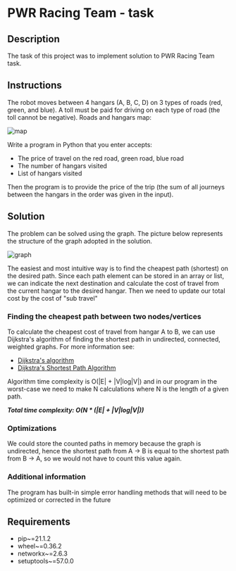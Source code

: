 # PWR Racing Team - task


## Description

The task of this project was to implement solution to PWR Racing Team task.

## Instructions
The robot moves between 4 hangars (A, B, C, D) on 3 types 
of roads (red, green, and blue). 
A toll must be paid for driving on each type of road 
(the toll cannot be negative). Roads and hangars map:

![map](https://user-images.githubusercontent.com/76202883/137000402-98fe610d-8713-4b85-8179-1dc76e7065bd.png)

Write a program in Python that you enter accepts:
- The price of travel on the red road, green road, blue road
- The number of hangars visited
- List of hangars visited

Then the program is to provide the price of the trip (the sum of all journeys between the hangars in
the order was given in the input).

## Solution 
The problem can be solved using the graph. 
The picture below represents the structure of the graph 
adopted in the solution.

![graph](https://user-images.githubusercontent.com/76202883/137000220-8c2affce-9c52-40be-b382-5fe55211c613.png)

The easiest and most intuitive way is to find the cheapest path (shortest) 
on the desired path. Since each path element can be stored in an array or list, 
we can indicate the next destination and calculate the cost of travel from the current hangar to the desired hangar. 
Then we need to update our total cost by the cost of "sub travel"

### Finding the cheapest path between two nodes/vertices
To calculate the cheapest cost of travel from hangar A to B, we can use Dijkstra's algorithm
of finding the shortest path in undirected, connected, weighted graphs.
For more information see:
- [Dijkstra's algorithm](https://www.baeldung.com/java-dijkstra)
- [Dijkstra's Shortest Path Algorithm](https://brilliant.org/wiki/dijkstras-short-path-finder/)

Algorithm time complexity is O(|E| + |V|log|V|) and in our program in the worst-case we need to make N calculations where
N is the length of a given path.

***Total time complexity: O(N * (|E| + |V|log|V|))***

### Optimizations
We could store the counted paths in memory because the graph is undirected,
hence the shortest path from A -> B is equal to the shortest path from
B -> A, so we would not have to count this value again.

### Additional information
The program has built-in simple error handling methods 
that will need to be optimized or corrected in the future

## Requirements
- pip~=21.1.2
- wheel~=0.36.2
- networkx~=2.6.3
- setuptools~=57.0.0


